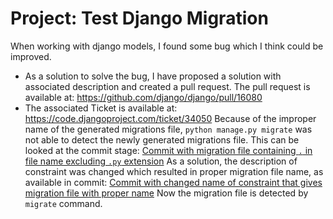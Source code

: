 # Project: Test Django Migration
When working with django models, I found some bug which I think could be improved. 
- As a solution to solve the bug, I have proposed a solution with associated description and created a pull request. The pull request is available at: https://github.com/django/django/pull/16080
- The associated Ticket is available at: https://code.djangoproject.com/ticket/34050
Because of the improper name of the generated migrations file, `python manage.py migrate` was not able to detect the newly generated migrations file. This can be looked at the commit stage: [Commit with migration file containing `.` in file name excluding `.py` extension](https://github.com/bisalgt/test-django-migrations/commit/7624f46c1c2cd2d46705e2f0f255739104ffd116)
As a solution, the description of constraint was changed which resulted in proper migration file name, as available in commit: [Commit with changed name of constraint that gives migration file with proper name](https://github.com/bisalgt/test-django-migrations/commit/ffc9ab81ecd38848da02490f50881ba1c40efe9a) Now the migration file is detected by `migrate` command.
